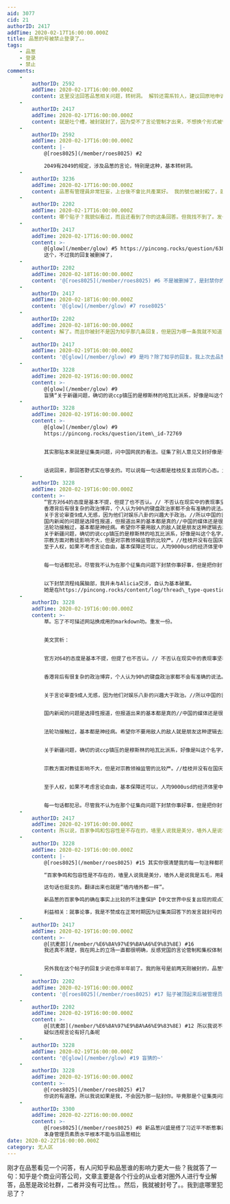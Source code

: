 ```yaml
---
aid: 3077
cid: 21
authorID: 2417
addTime: 2020-02-17T16:00:00.000Z
title: 品葱的号被禁止登录了。。
tags:
    - 品葱
    - 登录
    - 禁止
comments:
    -
        authorID: 2592
        addTime: 2020-02-17T16:00:00.000Z
        content: 这里没法回答品葱相关问题，转树洞。 解铃还需系铃人，建议回原地申诉，也不建议别人来跨省执法
    -
        authorID: 2417
        addTime: 2020-02-17T16:00:00.000Z
        content: 就是吐个槽，被封就封了，因为受不了言论管制才出来，不想换个形式被管制。。。
    -
        authorID: 2592
        addTime: 2020-02-17T16:00:00.000Z
        content: |-
            @[roes8025](/member/roes8025) #2

            2049有2049的规定，涉及品葱的言论，特别是这种，基本转树洞。
    -
        authorID: 3236
        addTime: 2020-02-17T16:00:00.000Z
        content: 品蔥有管理員非常狂妄，上台後不會比共產黨好。 我的號也被封殺了，就因為我反擊一個大V是傻子。我只不過說出了事實，說出真相不犯法吧。
    -
        authorID: 2202
        addTime: 2020-02-17T16:00:00.000Z
        content: 哪个贴子？我貌似看过，而且还看到了你的这条回答。但我找不到了。发一下。
    -
        authorID: 2417
        addTime: 2020-02-17T16:00:00.000Z
        content: >-
            @[glow](/member/glow) #5 https://pincong.rocks/question/6389
            这个，不过我的回复被删掉了，
    -
        authorID: 2202
        addTime: 2020-02-18T16:00:00.000Z
        content: '@[roes8025](/member/roes8025) #6 不是被删掉了，是封禁你的管理员选择了隐藏全部发言。你ID是啥？'
    -
        authorID: 2417
        addTime: 2020-02-18T16:00:00.000Z
        content: '@[glow](/member/glow) #7 rose8025'
    -
        authorID: 2202
        addTime: 2020-02-18T16:00:00.000Z
        content: 解了。而且你被封不是因为知乎那几条回复，但是因为哪一条我就不知道了...
    -
        authorID: 2417
        addTime: 2020-02-19T16:00:00.000Z
        content: '@[glow](/member/glow) #9 是吗？除了知乎的回复。我上次去品葱都是半年前了。'
    -
        authorID: 3228
        addTime: 2020-02-19T16:00:00.000Z
        content: >-
            @[glow](/member/glow) #9
            盲猜“关于新疆问题，确切的说ccp镇压的是穆斯林的哈瓦比派系，好像是叫这个名字，记不清了，反正就是穿黑衣带罩袍，天天为了12个处女搞圣战的那个派系。还是同样的说法敌人的敌人不是朋友。”
    -
        authorID: 3228
        addTime: 2020-02-19T16:00:00.000Z
        content: >-
            @[glow](/member/glow) #9
            https://pincong.rocks/question/item\_id-72769


            其实那贴本来就是征集类问题，问中国网民的看法。征集了别人意见又封好像是有点过分


            话说回来，那回答野式实在够支的。可以说每一句话都是桂枝反复出现的心态。九成九的桂枝小粉红都这么想。任何角度全方位舔桂枝政府野式让窝重新认识新品葱。
    -
        authorID: 3228
        addTime: 2020-02-19T16:00:00.000Z
        content: >-
            “官方对64的态度是基本不提，但提了也不否认。// 不否认在现实中的表现事坚称六四处置正确
            香港背后有很复杂的政治博弈，个人认为90%的键盘政治家都不会有准确的说法。//所以请键盘政治家不要干涉中国内政
            关于言论审查9成人无感，因为他们对娱乐八卦的兴趣大于政治。//所以中国的言论审查对中国壬的生活并没有什么影响，不存在正义性问题。
            国内新闻的问题是选择性报道，但报道出来的基本都是真的//中国的媒体还是很可信的，不会撒谎（以微妙的逻辑暗示了西方媒体不着边际的报道在某种程度上反而不如桂枝媒体）
            法轮功接触过，基本都是神经病。希望你不要用敌人的敌人就是朋友这种逻辑去思考问题，//法轮功事所有文明人的敌人，对中国政府活摘器官的指责事虚假的
            关于新疆问题，确切的说ccp镇压的是穆斯林的哈瓦比派系，好像是叫这个名字，记不清了，反正就是穿黑衣带罩袍，天天为了12个处女搞圣战的那个派系。还是同样的说法敌人的敌人不是朋友。//新疆问题纯属中国内政，而且打击的事恐怖主义
            宗教方面对教徒影响不大，但是对宗教领袖监管的比较严。//桂枝并没有在国庆节期间挨家挨户爆破能找到的一切地下教会
            至于人权，如果不考虑言论自由，基本保障还可以，人均9000usd的经济体里中国应该是最好的。算上言论自由人权就一言难尽了。//桂枝言论自由以外的人权很不错，言论自由以外的人权就是生存权，简而言之，猪权≈人权”


            每一句话都犯忌。尽管我不认为在那个征集向问题下封禁你事好事，但是把你封了也说得过去。 我说的话在一定程度上代表新品葱部分管理员。


            以下封禁流程纯属脑部，我并未与Alicia交涉，自认为基本破案。
            她是在https://pincong.rocks/content/log/thread\_type-question\_\_thread\_id-7251，这贴被顶到首页后看到你的回答封禁了你。程序上不太正义，但是无可厚非。甚至在新品葱相当长的时期我会很赞成。
    -
        authorID: 3228
        addTime: 2020-02-19T16:00:00.000Z
        content: >-
            草。忘了不可描述网站换成用的markdown叻。重发一份。


            美文赏析：


            官方对64的态度是基本不提，但提了也不否认。// 不否认在现实中的表现事坚称六四处置正确


            香港背后有很复杂的政治博弈，个人认为90%的键盘政治家都不会有准确的说法。//所以请键盘政治家不要干涉中国内政


            关于言论审查9成人无感，因为他们对娱乐八卦的兴趣大于政治。//所以中国的言论审查对中国壬的生活并没有什么影响，不存在正义性问题。


            国内新闻的问题是选择性报道，但报道出来的基本都是真的//中国的媒体还是很可信的，不会撒谎（以微妙的逻辑暗示了西方媒体不着边际的报道在某种程度上反而不如桂枝媒体）


            法轮功接触过，基本都是神经病。希望你不要用敌人的敌人就是朋友这种逻辑去思考问题，//法轮功事所有文明人的敌人，对中国政府活摘器官的指责事虚假的


            关于新疆问题，确切的说ccp镇压的是穆斯林的哈瓦比派系，好像是叫这个名字，记不清了，反正就是穿黑衣带罩袍，天天为了12个处女搞圣战的那个派系。还是同样的说法敌人的敌人不是朋友。//新疆问题纯属中国内政，而且打击的事恐怖主义


            宗教方面对教徒影响不大，但是对宗教领袖监管的比较严。//桂枝并没有在国庆节期间挨家挨户爆破能找到的一切地下教会


            至于人权，如果不考虑言论自由，基本保障还可以，人均9000usd的经济体里中国应该是最好的。算上言论自由人权就一言难尽了。//桂枝言论自由以外的人权很不错，言论自由以外的人权就是生存权，简而言之，猪权≈人权”


            每一句话都犯忌。尽管我不认为在那个征集向问题下封禁你事好事，但是把你封了也说得过去。 我说的话在一定程度上代表新品葱部分管理员。
    -
        authorID: 2417
        addTime: 2020-02-19T16:00:00.000Z
        content: 所以说，百家争鸣和包容性是不存在的，墙里人说我是美分，墙外人是说我是五毛，用最恶毒的话去诅咒敌人才符合各个同温层客观描述的标准。
    -
        authorID: 3228
        addTime: 2020-02-19T16:00:00.000Z
        content: |-
            @[roes8025](/member/roes8025) #15 其实你很清楚我的每一句注释都符合你心里想的那些支式小九九。

            “百家争鸣和包容性是不存在的，墙里人说我是美分，墙外人是说我是五毛，用最恶毒的话去诅咒敌人才符合各个同温层客观描述的标准。”

            这句话也挺支的。翻译出来也就是“墙内墙外都一样”。

            新品葱的百家争鸣的确在事实上比较的不注重保护【中文世界中反复出现的观点】。有管理员包容你不代表包容你在新品葱包容你是义务。

            利益相关：就事论事，我是不赞成在正常时期因为征集类回答下的发言就封号的，但是封禁也不算错。
    -
        authorID: 2417
        addTime: 2020-02-19T16:00:00.000Z
        content: >-
            @[抗麦郎](/member/%E6%8A%97%E9%BA%A6%E9%83%8E) #16
            我还真不清楚，我在网上的立场一直都很明确，反感党国的言论管制和集权体制，肯定党国的经济成就，这没什么丢人的。我当时刚申请的品葱账号，我是看了一圈别人的发言，以为那里是不同立场互相撕逼的地方，如果当时就清楚那里是反共同温层，我自然会尊重那里的政治正确。原贴本身就是港台人士询问墙里的主流想法，那我当然要提供墙里最普罗大众的想法了。


            另外我在这个帖子的回复少说也得半年前了。我的账号是前两天刚被封的，品葱管理员的反射弧也太长了。。
    -
        authorID: 2202
        addTime: 2020-02-19T16:00:00.000Z
        content: '@[roes8025](/member/roes8025) #17 贴子被顶起来后被管理员看到 或者是别人看到以后点了举报 大概是这样吧'
    -
        authorID: 2202
        addTime: 2020-02-19T16:00:00.000Z
        content: >-
            @[抗麦郎](/member/%E6%8A%97%E9%BA%A6%E9%83%8E) #12 所以我说不知道是因为哪一条啊2333
            疑似违规言论有好几条呢
    -
        authorID: 3228
        addTime: 2020-02-19T16:00:00.000Z
        content: '@[glow](/member/glow) #19 盲猜的~'
    -
        authorID: 3228
        addTime: 2020-02-19T16:00:00.000Z
        content: >-
            @[roes8025](/member/roes8025) #17
            你说的有道理。所以我说如果是我，不会因为那一贴封你。毕竟那是个征集类问题。
    -
        authorID: 3300
        addTime: 2020-02-22T16:00:00.000Z
        content: >-
            @[roes8025](/member/roes8025) #8 新品葱兴盛是搭了习近平不断惹事逼反两岸三地人民的时机风潮
            本身管理员素质水平根本不能与旧品葱相比
date: 2020-02-22T16:00:00.000Z
category: 无人区
---
```


刚才在品葱看见一个问答，有人问知乎和品葱谁的影响力更大一些？我就答了一句：知乎是个商业问答公司，文章主要是各个行业的从业者对圈外人进行专业解答，品葱是政论社群，二者并没有可比性。。然后，我就被封号了。。我到底哪里犯忌了？
